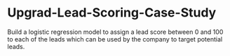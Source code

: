 # Upgrad-Lead-Scoring-Case-Study
Build a logistic regression model to assign a lead score between 0 and 100 to each of the leads which can be used by the company to target potential leads.
